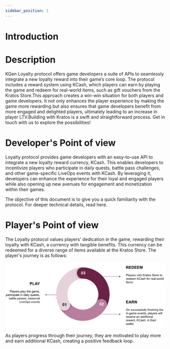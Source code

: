 ```yaml
---
sidebar_position: 1
---
```



# Introduction 

# Description

KGen Loyalty protocol offers game developers a suite of APIs to seamlessly integrate a new loyalty reward into their game’s core loop. The protocol includes a reward system using KCash, which players can earn by playing the game and redeem for real-world items, such as gift vouchers from the Kratos Store.This approach creates a win-win situation for both players and game developers. It not only enhances the player experience by making the game more rewarding but also ensures that game developers benefit from more engaged and delighted players, ultimately leading to an increase in player LTV.Building with Kratos is a swift and straightforward process. Get in touch with us to explore the possibilities!


# Developer's Point of view

Loyalty protocol provides game developers with an easy-to-use API to integrate a new loyalty reward currency, KCash. This enables developers to incentivize players who participate in daily quests, battle pass challenges, and other game-specific LiveOps events with KCash. By leveraging it, developers can enhance the experience for their loyal and engaged players while also opening up new avenues for engagement and monetization within their games.

The objective of this document is to give you a quick familiarity with the protocol. For deeper technical details, read here.


# Player's Point of view

The Loyalty protocol values players' dedication in the game, rewarding their loyalty with KCash, a currency with tangible benefits. This currency can be redeemed for a diverse range of items available at the Kratos Store. The player's journey is as follows:



![Image](../../static/img/image14.png)

As players progress through their journey, they are motivated to play more and earn additional KCash, creating a positive feedback loop.
